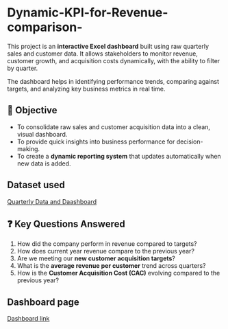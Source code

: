# Dynamic-KPI-for-Revenue-comparison-
This project is an **interactive Excel dashboard** built using raw quarterly sales and customer data.   It allows stakeholders to monitor revenue, customer growth, and acquisition costs dynamically, with the ability to filter by quarter.  

The dashboard helps in identifying performance trends, comparing against targets, and analyzing key business metrics in real time.

## 🎯 Objective
- To consolidate raw sales and customer acquisition data into a clean, visual dashboard.  
- To provide quick insights into business performance for decision-making.  
- To create a **dynamic reporting system** that updates automatically when new data is added.

## Dataset used
<a href="https://github.com/ninjaiscoding/Dynamic-KPI-for-Revenue-comparison-/blob/main/excel_KPI_Project.xlsx"> Quarterly Data and Daashboard</a>

## ❓ Key Questions Answered
1. How did the company perform in revenue compared to targets?  
2. How does current year revenue compare to the previous year?  
3. Are we meeting our **new customer acquisition targets**?  
4. What is the **average revenue per customer** trend across quarters?  
5. How is the **Customer Acquisition Cost (CAC)** evolving compared to the previous year?  

## Dashboard page
<a href="https://github.com/ninjaiscoding/Dynamic-KPI-for-Revenue-comparison-/blob/main/Screenshot%202025-09-09%20003813.png">Dashboard link</a>
